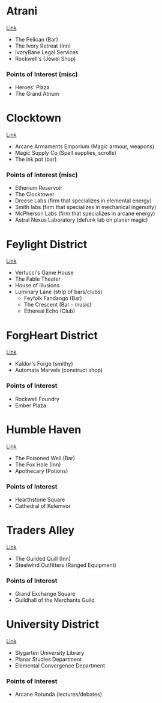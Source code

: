 # Atrani
[Link](/Nightmare%20and%20the%20Nexus/Slygarten/Districts/Atrani.md)

- The Pelican (Bar)
- The Ivory Retreat (Inn)
- IvoryBane Legal Services
- Rockwell's (Jewel Shop)

### Points of Interest (misc)

- Heroes' Plaza
- The Grand Atrium

# Clocktown
[Link](/Nightmare%20and%20the%20Nexus/Slygarten/Districts/Clocktown.md)

- Arcane Armaments Emporium (Magic armour, weapons)
- Magic Supply Co (Spell supplies, scrolls)
- The ink pot (bar)

### Points of Interest (misc)

- Etherium Reservoir
- The Clocktower
- Dreese Labs (firm that specializes in elemental energy)
- Smith labs (firm that specializes in mechanical ingenuity)
- McPherson Labs (firm that specializes in arcane energy)
- Astral Nexus Laboratory (defunk lab on planer magic)

# Feylight District
[Link](/Nightmare%20and%20the%20Nexus/Slygarten/Districts/Feylight_District.md)


- Vertucci's Game House
- The Fable Theater
- House of Illusions
- Luminary Lane (strip of bars/clubs)
    - Feyfolk Fandango (Bar)
    - The Crescent (Bar - music)
    - Ethereal Echo (Club)

# ForgHeart District
[Link](/Nightmare%20and%20the%20Nexus/Slygarten/Districts/ForgeHeart_District.md)


- Kaldor's Forge (smithy)
- Automata Marvels (construct shop)

### Points of Interest

- Rockwell Foundry
- Ember Plaza

# Humble Haven
[Link](/Nightmare%20and%20the%20Nexus/Slygarten/Districts/Humble_Haven.md)


- The Poisoned Well (Bar)
- The Fox Hole (Inn)
- Apothecary (Potions)

### Points of Interest

- Hearthstone Square
- Cathedral of Kelemvor

# Traders Alley
[Link](/Nightmare%20and%20the%20Nexus/Slygarten/Districts/Traders_Alley.md)


- The Guilded Quill (Inn)
- Steelwind Outfitters (Ranged Equipment)

### Points of Interest
- Grand Exchange Square
- Guildhall of the Merchants Guild

# University District
[Link](/Nightmare%20and%20the%20Nexus/Slygarten/Districts/University_District.md)


- Slygarten University Library
- Planar Studies Department
- Elemental Convergence Department

### Points of Interest
- Arcane Rotunda (lectures/debates)